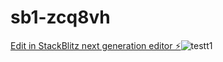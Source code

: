 # sb1-zcq8vh

[Edit in StackBlitz next generation editor ⚡️](https://stackblitz.com/~/github.com/WeiberNoname/sb1-zcq8vh)![testt1](https://github.com/user-attachments/assets/42fcfd88-eefd-4bbe-a6ca-6b51b0930561)
